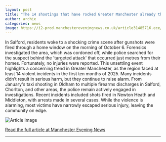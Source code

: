 ```yaml
---
layout: post
title: "The 14 shootings that have rocked Greater Manchester already this year"
author: archie
categories: news
image: https://i2-prod.manchestereveningnews.co.uk/article31485716.ece/ALTERNATES/s1200/1_Newton-Heath-shooting-incident.jpg
---
```

In Salford, residents woke to a shocking crime scene after gunshots were fired through a home window on the morning of October 6. Forensics investigated the area, which was cordoned off, while police searched for the suspect behind the 'targeted attack' that occurred just metres from their homes. Fortunately, no injuries were reported. This unsettling event highlights a concerning trend in Greater Manchester, as the region faced at least 14 violent incidents in the first ten months of 2025. Many incidents didn’t result in serious harm, but they continue to raise alarm. From January's taxi shooting in Oldham to multiple firearms discharges in Salford, Chorlton, and other areas, the police remain actively engaged in investigations. Recent incidents included shots fired in Newton Heath and Middleton, with arrests made in several cases. While the violence is alarming, most victims have narrowly escaped serious injury, leaving the community on edge.

![Article Image](https://i2-prod.manchestereveningnews.co.uk/article31485716.ece/ALTERNATES/s1200/1_Newton-Heath-shooting-incident.jpg)

[Read the full article at Manchester Evening News](https://www.manchestereveningnews.co.uk/news/greater-manchester-news/14-shootings-rocked-greater-manchester-32631580)

---
